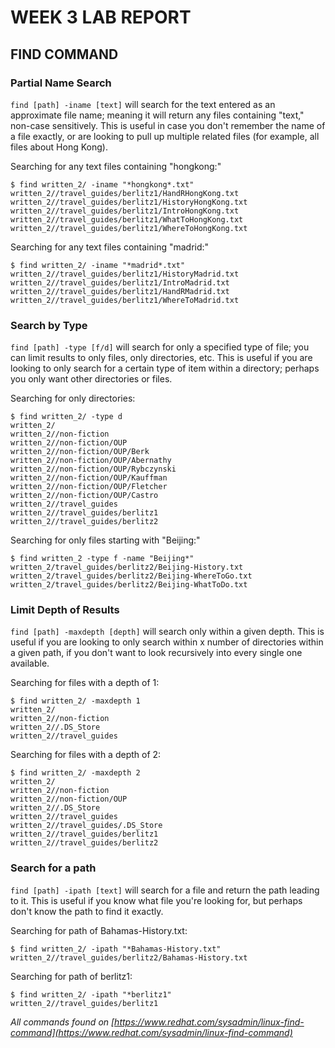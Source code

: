 # WEEK 3 LAB REPORT #

## FIND COMMAND ##

### Partial Name Search ###

```find [path] -iname [text]``` will search for the text entered as an approximate file name; meaning it will return any files containing "text," non-case sensitively. This is useful in case you don't remember the name of a file exactly, or are looking to pull up multiple related files (for example, all files about Hong Kong).

Searching for any text files containing "hongkong:"
```
$ find written_2/ -iname "*hongkong*.txt"
written_2//travel_guides/berlitz1/HandRHongKong.txt
written_2//travel_guides/berlitz1/HistoryHongKong.txt
written_2//travel_guides/berlitz1/IntroHongKong.txt
written_2//travel_guides/berlitz1/WhatToHongKong.txt
written_2//travel_guides/berlitz1/WhereToHongKong.txt
```

Searching for any text files containing "madrid:"
```
$ find written_2/ -iname "*madrid*.txt"
written_2//travel_guides/berlitz1/HistoryMadrid.txt
written_2//travel_guides/berlitz1/IntroMadrid.txt
written_2//travel_guides/berlitz1/HandRMadrid.txt
written_2//travel_guides/berlitz1/WhereToMadrid.txt
```

### Search by Type ###
```find [path] -type [f/d]``` will search for only a specified type of file; you can limit results to only files, only directories, etc. This is useful if you are looking to only search for a certain type of item within a directory; perhaps you only want other directories or files.

Searching for only directories:
```
$ find written_2/ -type d
written_2/
written_2//non-fiction
written_2//non-fiction/OUP
written_2//non-fiction/OUP/Berk
written_2//non-fiction/OUP/Abernathy
written_2//non-fiction/OUP/Rybczynski
written_2//non-fiction/OUP/Kauffman
written_2//non-fiction/OUP/Fletcher
written_2//non-fiction/OUP/Castro
written_2//travel_guides
written_2//travel_guides/berlitz1
written_2//travel_guides/berlitz2
```

Searching for only files starting with "Beijing:"
```
$ find written_2 -type f -name "Beijing*"
written_2/travel_guides/berlitz2/Beijing-History.txt
written_2/travel_guides/berlitz2/Beijing-WhereToGo.txt
written_2/travel_guides/berlitz2/Beijing-WhatToDo.txt
```

### Limit Depth of Results ###
```find [path] -maxdepth [depth]``` will search only within a given depth. This is useful if you are looking to only search within x number of directories within a given path, if you don't want to look recursively into every single one available.

Searching for files with a depth of 1:
```
$ find written_2/ -maxdepth 1
written_2/
written_2//non-fiction
written_2//.DS_Store
written_2//travel_guides
```

Searching for files with a depth of 2:
```
$ find written_2/ -maxdepth 2
written_2/
written_2//non-fiction
written_2//non-fiction/OUP
written_2//.DS_Store
written_2//travel_guides
written_2//travel_guides/.DS_Store
written_2//travel_guides/berlitz1
written_2//travel_guides/berlitz2
```

### Search for a path ###
```find [path] -ipath [text]``` will search for a file and return the path leading to it. This is useful if you know what file you're looking for, but perhaps don't know the path to find it exactly.

Searching for path of Bahamas-History.txt:
```
$ find written_2/ -ipath "*Bahamas-History.txt"
written_2//travel_guides/berlitz2/Bahamas-History.txt
```

Searching for path of berlitz1:
```
$ find written_2/ -ipath "*berlitz1"
written_2//travel_guides/berlitz1
```

*All commands found on [https://www.redhat.com/sysadmin/linux-find-command](https://www.redhat.com/sysadmin/linux-find-command)*
